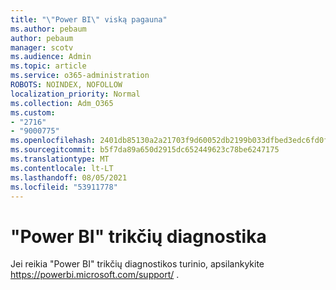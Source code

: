 ```yaml
---
title: "\"Power BI\" viską pagauna"
ms.author: pebaum
author: pebaum
manager: scotv
ms.audience: Admin
ms.topic: article
ms.service: o365-administration
ROBOTS: NOINDEX, NOFOLLOW
localization_priority: Normal
ms.collection: Adm_O365
ms.custom:
- "2716"
- "9000775"
ms.openlocfilehash: 2401db85130a2a21703f9d60052db2199b033dfbed3edc6fd0f88ea9f6246573
ms.sourcegitcommit: b5f7da89a650d2915dc652449623c78be6247175
ms.translationtype: MT
ms.contentlocale: lt-LT
ms.lasthandoff: 08/05/2021
ms.locfileid: "53911778"
---
```

# <a name="power-bi-troubleshooting"></a>"Power BI" trikčių diagnostika

Jei reikia "Power BI" trikčių diagnostikos turinio, apsilankykite https://powerbi.microsoft.com/support/ .